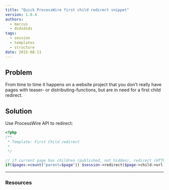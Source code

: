```yaml
---
title: "Quick ProcessWire first child redirect snippet"
version: 1.0.4
authors:
  - marcus
  - dsdsdsds
tags:
  - session
  - templates
  - structure
date: 2015-08-11
---
```


## Problem

From time to time it happens on a website project that you don't really have pages with teaser- or distributing-functions, but are in need for a first child redirect.

## Solution

Use ProcessWire API to redirect:

```php
<?php
/**
 * Template: First Child redirect
 *
 */

// if current page has children (published, not hidden), redirect (HTTP 302) to its first child
if($pages->count("parent=$page")) $session->redirect($page->child->url, false);
```

---

### Resources
